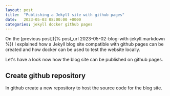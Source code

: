 ```yaml
---
layout: post
title:  "Publishing a Jekyll site with github pages"
date:   2023-05-03 08:00:00 +0000
categories: jekyll docker github pages
---
```


On the [previous post]({% post_url 2023-05-02-blog-with-jekyll.markdown %}) I explained how a Jekyll blog site compatible with github pages can be created and how docker can be used to test the website locally.

Let's have a look now how the blog site can be published on github pages.

## Create github repository

In github create a new repository to host the source code for the blog site.

